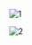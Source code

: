 
![1](https://user-images.githubusercontent.com/80961795/117802277-40f89600-b290-11eb-9122-9a76fbfdf771.PNG)

![2](https://user-images.githubusercontent.com/80961795/117802289-448c1d00-b290-11eb-9fb7-44d80f7998fc.PNG)
